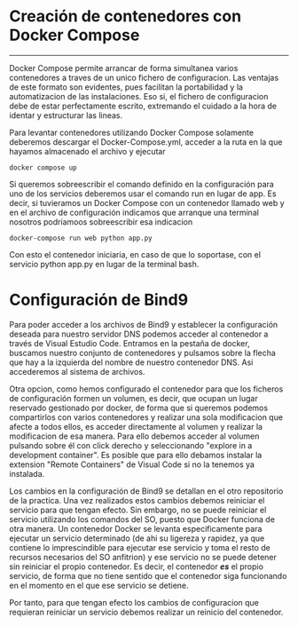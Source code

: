 # **Creación de contenedores con Docker Compose**
***
Docker Compose permite arrancar de forma simultanea varios contenedores a traves de un unico fichero de configuracion. Las ventajas de este formato son evidentes, pues facilitan la portabilidad y la automatizacion de las instalaciones. Eso si, el fichero de configuracion debe de estar perfectamente escrito, extremando el cuidado a la hora de identar y estructurar las lineas. 

Para levantar contenedores utilizando Docker Compose solamente deberemos descargar el Docker-Compose.yml, acceder a la ruta en la que hayamos almacenado el archivo y ejecutar

```
docker compose up
```

Si queremos sobreescribir el comando definido en la configuración para uno de los servicios deberemos usar el comando run en lugar de app. Es decir, si tuvieramos un Docker Compose con un contenedor llamado web y en el archivo de configuración indicamos que arranque una terminal nosotros podriamoos sobreescribir esa indicacion

```
docker-compose run web python app.py
```

Con esto el contenedor iniciaria, en caso de que lo soportase, con el servicio python app.py en lugar de la terminal bash.

# **Configuración de Bind9**

Para poder acceder a los archivos de Bind9 y establecer la configuración deseada para nuestro servidor DNS podemos acceder al contenedor a través de Visual Estudio Code. Entramos en la pestaña de docker, buscamos nuestro conjunto de contenedores y pulsamos sobre la flecha que hay a la izquierda del nombre de nuestro contenedor DNS. Asi accederemos al sistema de archivos.

Otra opcion, como hemos configurado el contenedor para que los ficheros de configuración formen un volumen, es decir, que ocupan un lugar reservado gestionado por docker, de forma que si queremos podemos compartirlos con varios contenedores y realizar una sola modificacion que afecte a todos ellos, es acceder directamente al volumen y realizar la modificacion de esa manera. Para ello debemos acceder al volumen pulsando sobre él con click derecho y seleccionando "explore in a development container". Es posible que para ello debamos instalar la extension "Remote Containers" de Visual Code si no la tenemos ya instalada.

Los cambios en la configuración de Bind9 se detallan en el otro repositorio de la practica. Una vez realizados estos cambios debemos reiniciar el servicio para que tengan efecto. Sin embargo, no se puede reiniciar el servicio utilizando los comandos del SO, puesto que Docker funciona de otra manera. Un contenedor Docker se levanta especificamente para ejecutar un servicio determinado (de ahi su ligereza y rapidez, ya que contiene lo imprescindible para ejecutar ese servicio y toma el resto de recursos necesarios del SO anfitrion) y ese servicio no se puede detener sin reiniciar el propio contenedor. Es decir, el contenedor **_es_** el propio servicio, de forma que no tiene sentido que el contenedor siga funcionando en el momento en el que ese servicio se detiene.

Por tanto, para que tengan efecto los cambios de configuracion que requieran reiniciar un servicio debemos realizar un reinicio del contenedor.